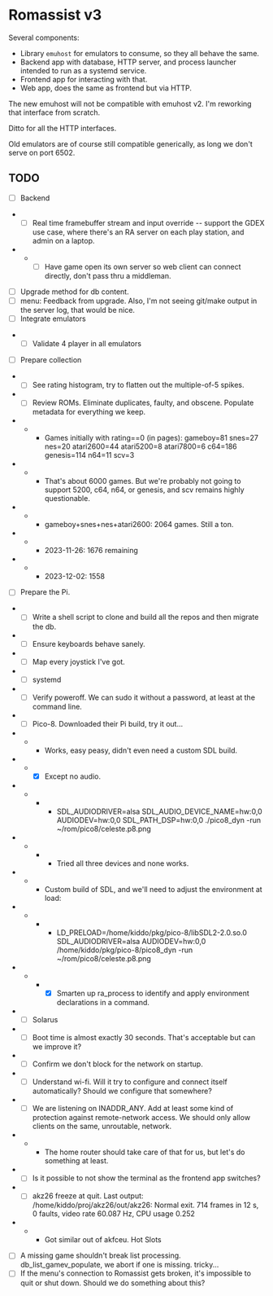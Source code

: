 # Romassist v3

Several components:
- Library `emuhost` for emulators to consume, so they all behave the same.
- Backend app with database, HTTP server, and process launcher intended to run as a systemd service.
- Frontend app for interacting with that.
- Web app, does the same as frontend but via HTTP.

The new emuhost will not be compatible with emuhost v2. I'm reworking that interface from scratch.

Ditto for all the HTTP interfaces.

Old emulators are of course still compatible generically, as long we don't serve on port 6502.

## TODO

- [ ] Backend
- - [ ] Real time framebuffer stream and input override -- support the GDEX use case, where there's an RA server on each play station, and admin on a laptop.
- - - [ ] Have game open its own server so web client can connect directly, don't pass thru a middleman.
- [ ] Upgrade method for db content.
- [ ] menu: Feedback from upgrade. Also, I'm not seeing git/make output in the server log, that would be nice.
- [ ] Integrate emulators
- - [ ] Validate 4 player in all emulators
- [ ] Prepare collection
- - [ ] See rating histogram, try to flatten out the multiple-of-5 spikes.
- - [ ] Review ROMs. Eliminate duplicates, faulty, and obscene. Populate metadata for everything we keep.
- - - Games initially with rating==0 (in pages): gameboy=81 snes=27 nes=20 atari2600=44 atari5200=8 atari7800=6 c64=186 genesis=114 n64=11 scv=3
- - - That's about 6000 games. But we're probably not going to support 5200, c64, n64, or genesis, and scv remains highly questionable.
- - - gameboy+snes+nes+atari2600: 2064 games. Still a ton.
- - - 2023-11-26: 1676 remaining
- - - 2023-12-02: 1558
- [ ] Prepare the Pi.
- - [ ] Write a shell script to clone and build all the repos and then migrate the db.
- - [ ] Ensure keyboards behave sanely.
- - [ ] Map every joystick I've got.
- - [ ] systemd
- - [ ] Verify poweroff. We can sudo it without a password, at least at the command line.
- - [ ] Pico-8. Downloaded their Pi build, try it out...
- - - Works, easy peasy, didn't even need a custom SDL build.
- - - [x] Except no audio.
- - - - SDL_AUDIODRIVER=alsa SDL_AUDIO_DEVICE_NAME=hw:0,0 AUDIODEV=hw:0,0 SDL_PATH_DSP=hw:0,0 ./pico8_dyn -run ~/rom/pico8/celeste.p8.png 
- - - - Tried all three devices and none works.
- - - Custom build of SDL, and we'll need to adjust the environment at load:
- - - - LD_PRELOAD=/home/kiddo/pkg/pico-8/libSDL2-2.0.so.0 SDL_AUDIODRIVER=alsa AUDIODEV=hw:0,0 /home/kiddo/pkg/pico-8/pico8_dyn -run ~/rom/pico8/celeste.p8.png
- - - - [x] Smarten up ra_process to identify and apply environment declarations in a command.
- - [ ] Solarus
- - [ ] Boot time is almost exactly 30 seconds. That's acceptable but can we improve it?
- - [ ] Confirm we don't block for the network on startup.
- - [ ] Understand wi-fi. Will it try to configure and connect itself automatically? Should we configure that somewhere?
- - [ ] We are listening on INADDR_ANY. Add at least some kind of protection against remote-network access. We should only allow clients on the same, unroutable, network.
- - - The home router should take care of that for us, but let's do something at least.
- - [ ] Is it possible to not show the terminal as the frontend app switches?
- - [ ] akz26 freeze at quit. Last output: /home/kiddo/proj/akz26/out/akz26: Normal exit. 714 frames in 12 s, 0 faults, video rate 60.087 Hz, CPU usage 0.252
- - - Got similar out of akfceu. Hot Slots
- [ ] A missing game shouldn't break list processing. db_list_gamev_populate, we abort if one is missing. tricky...
- [ ] If the menu's connection to Romassist gets broken, it's impossible to quit or shut down. Should we do something about this?
